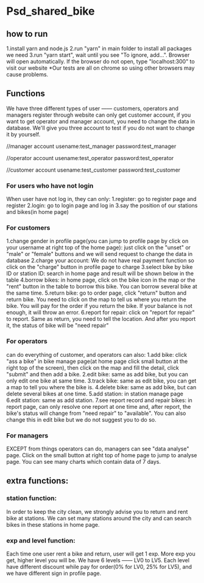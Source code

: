 # Psd_shared_bike

## how to run

1.install yarn and node.js
2.run "yarn" in main folder to install all packages we need
3.run "yarn start", wait until you see "To ignore, add...". Browser will open automatically.
If the browser do not open, type "localhost:300" to visit our website
\*Our tests are all on chrome so using other browsers may cause problems.

## Functions

We have three different types of user —— customers, operators and managers
register through website can only get customer account, if you want to get operator and manager account, you need to change the data in database. We'll give you three account to test if you do not want to change it by yourself.

//manager account
usename:test_manager
password:test_manager

//operator account
usename:test_operator
password:test_operator

//customer account
usename:test_customer
password:test_customer

### For users who have not login

When user have not log in, they can only:
1.register: go to register page and register
2.login: go to login page and log in
3.say the position of our stations and bikes(in home page)

### For customers

1.change gender in profile page(you can jump to profile page by click on your username at right top of the home page): just click on the "unset" or "male" or "female" buttons and we will send request to change the data in database
2.charge your account: We do not have real payment function so click on the "charge" button in profile page to charge
3.select bike by bike ID or station ID: search in home page and result will be shown below in the table
4.borrow bikes: in home page, click on the bike icon in the map or the "rent" button in the table to borrow this bike. You can borrow several bike at the same time.
5.return bike: go to order page, click "return" button and return bike. You need to click on the map to tell us where you return the bike. You will pay for the order if you return the bike. If your balance is not enough, it will throw an error.
6.report for repair: click on "report for repair" to report. Same as return, you need to tell the location. And after you report it, the status of bike will be "need repair"

### For operators

can do everything of customer, and operators can also:
1.add bike: click "ass a bike" in bike manage page(at home page click small button at the right top of the screen), then click on the map and fill the detail, click "submit" and then add a bike.
2.edit bike: same as add bike, but you can only edit one bike at same time.
3.track bike: same as edit bike, you can get a map to tell you where the bike is.
4.delete bike: same as add bike, but can delete several bikes at one time.
5.add station: in station manage page
6.edit station: same as add station.
7.see report record and repair bikes: in report page, can only resolve one report at one time and, after report, the bike's status will change from "need repair" to "available". You can also change this in edit bike but we do not suggest you to do so.

### For managers

EXCEPT from things operators can do, managers can see "data analyse" page. Click on the small button at right top of home page to jump to analyse page. You can see many charts which contain data of 7 days.

## extra functions:

### station function:

In order to keep the city clean, we strongly advise you to return and rent bike at stations. We can set many stations around the city and can search bikes in these stations in home page.

### exp and level function:

Each time one user rent a bike and return, user will get 1 exp. More exp you get, higher level you will be. We have 6 levels —— LV0 to LV5. Each level have different discount while pay for order(0% for LV0, 25% for LV5), and we have different sign in profile page.
